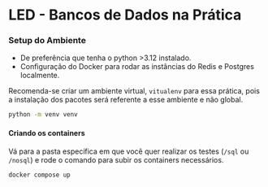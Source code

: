 # LED -  Bancos de Dados na Prática

### Setup do Ambiente

- De preferência que tenha o python >3.12 instalado.
- Configuração do Docker para rodar as instâncias do Redis e Postgres localmente.

Recomenda-se criar um ambiente virtual, `vitualenv` para essa prática, pois a instalação dos pacotes será referente a esse ambiente e não global.

```bash
python -m venv venv
```

#### Criando os containers

Vá para a pasta específica em que você quer realizar os testes (`/sql` ou `/nosql`) e rode o comando para subir os containers necessários.

```bash
docker compose up
```